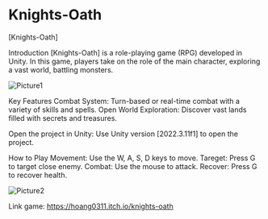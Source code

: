 # Knights-Oath
[Knights-Oath]

Introduction
[Knights-Oath] is a role-playing game (RPG) developed in Unity. In this game, players take on the role of the main character, exploring a vast world, battling monsters.

![Picture1](https://github.com/user-attachments/assets/4eef6338-bb34-476f-90c5-4f2a530334de)

Key Features
Combat System: Turn-based or real-time combat with a variety of skills and spells.
Open World Exploration: Discover vast lands filled with secrets and treasures.

Open the project in Unity:
Use Unity version [2022.3.11f1] to open the project.

How to Play
Movement: Use the W, A, S, D keys to move.
Tareget: Press G to target close enemy.
Combat: Use the mouse to attack.
Recover: Press G to recover health.

![Picture2](https://github.com/user-attachments/assets/c48d2536-e121-41f6-8085-d74239006b87)

Link game: https://hoang0311.itch.io/knights-oath
